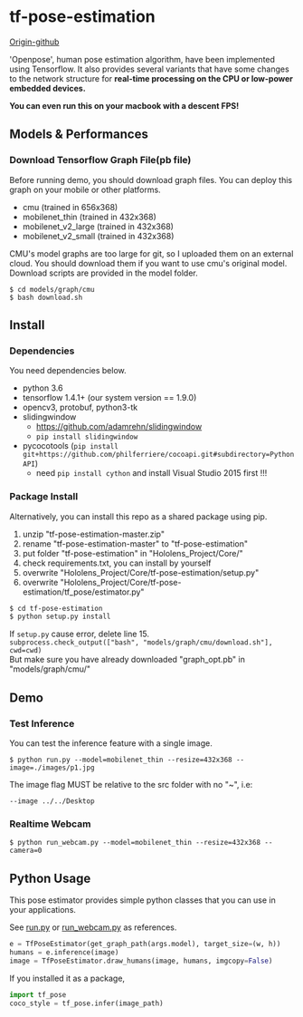 # tf-pose-estimation

[Origin-github](https://github.com/ildoonet/tf-pose-estimation)

'Openpose', human pose estimation algorithm, have been implemented using Tensorflow. It also provides several variants that have some changes to the network structure for **real-time processing on the CPU or low-power embedded devices.**

**You can even run this on your macbook with a descent FPS!**

## Models & Performances

### Download Tensorflow Graph File(pb file)

Before running demo, you should download graph files. You can deploy this graph on your mobile or other platforms.

- cmu (trained in 656x368)
- mobilenet_thin (trained in 432x368)
- mobilenet_v2_large (trained in 432x368)
- mobilenet_v2_small (trained in 432x368)

CMU's model graphs are too large for git, so I uploaded them on an external cloud. You should download them if you want to use cmu's original model. Download scripts are provided in the model folder.

```
$ cd models/graph/cmu
$ bash download.sh
```

## Install

### Dependencies

You need dependencies below.

- python 3.6
- tensorflow 1.4.1+ (our system version == 1.9.0)
- opencv3, protobuf, python3-tk
- slidingwindow
  - https://github.com/adamrehn/slidingwindow
  - ```pip install slidingwindow```
- pycocotools (```pip install git+https://github.com/philferriere/cocoapi.git#subdirectory=PythonAPI```)
  - need ```pip install cython``` and install Visual Studio 2015 first !!!

### Package Install

Alternatively, you can install this repo as a shared package using pip.

1. unzip "tf-pose-estimation-master.zip"
2. rename "tf-pose-estimation-master" to "tf-pose-estimation"
3. put folder "tf-pose-estimation" in "Hololens_Project/Core/"
4. check requirements.txt, you can install by yourself
5. overwrite "Hololens_Project/Core/tf-pose-estimation/setup.py"
6. overwrite "Hololens_Project/Core/tf-pose-estimation/tf_pose/estimator.py"

```bash
$ cd tf-pose-estimation
$ python setup.py install
```

If ```setup.py``` cause error, delete line 15.  
```subprocess.check_output(["bash", "models/graph/cmu/download.sh"], cwd=cwd)```  
But make sure you have already downloaded "graph_opt.pb" in "models/graph/cmu/"

## Demo

### Test Inference

You can test the inference feature with a single image.

```
$ python run.py --model=mobilenet_thin --resize=432x368 --image=./images/p1.jpg
```

The image flag MUST be relative to the src folder with no "~", i.e:
```
--image ../../Desktop
```

### Realtime Webcam

```
$ python run_webcam.py --model=mobilenet_thin --resize=432x368 --camera=0
```

## Python Usage

This pose estimator provides simple python classes that you can use in your applications.

See [run.py](run.py) or [run_webcam.py](run_webcam.py) as references.

```python
e = TfPoseEstimator(get_graph_path(args.model), target_size=(w, h))
humans = e.inference(image)
image = TfPoseEstimator.draw_humans(image, humans, imgcopy=False)
```

If you installed it as a package,

```python
import tf_pose
coco_style = tf_pose.infer(image_path)
```

